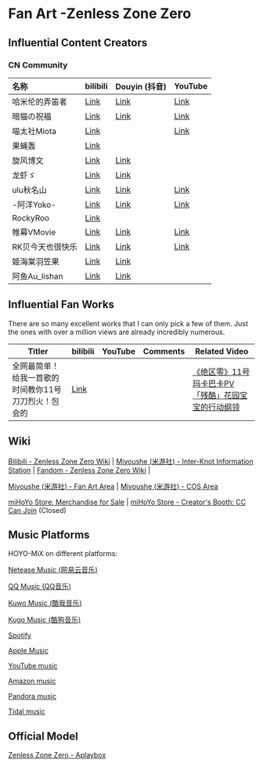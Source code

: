 #  Fan Art -Zenless Zone Zero



## Influential Content Creators

### CN Community

| 名称            | bilibili                                          | Douyin (抖音)                               | YouTube                                  |
| :-------------- | :------------------------------------------------ | :------------------------------------------ | :--------------------------------------------- |
| 哈米伦的弄笛者  | [Link](https://space.bilibili.com/11742550)  | [Link](https://v.douyin.com/i2AHq9py/) | [Link](https://www.youtube.com/@hamelin_) |
| 暗猫の祝福     | [Link](https://space.bilibili.com/888465)           | [Link](https://v.douyin.com/i2APf567/) | [Link](https://www.youtube.com/@MiotaWorks)        |
| 喵太社Miota    | [Link](https://space.bilibili.com/2632731)          |                                             | [Link](https://www.youtube.com/@MiotaWorks)        |
| 果蝇轰         | [Link](https://space.bilibili.com/8469526)          |                                             |                                                         |
|旋风博文 | [Link](https://space.bilibili.com/11912132) | [Link](https://v.douyin.com/iMhmacSP/) ||
|龙虾ゞ | [Link](https://space.bilibili.com/298254767/video) | [Link](https://www.douyin.com/user/MS4wLjABAAAAGVpj7wLsvipIRyuI7BQMZclsARJ83Fd0Q9bpufvR_cA) ||
|ulu秋名山 | [Link](https://space.bilibili.com/351170066/video) | [Link](https://www.douyin.com/user/MS4wLjABAAAADd1gBnapeZmyC_5yilICFu91dPmohrygkTaOpJfgdE4hX_uUo6vetFeve3RagZeS) |[Link](https://www.youtube.com/@UluQiuMingShan/videos)|
|-阿洋Yoko- | [Link](https://space.bilibili.com/282960675/video) | [Link](https://www.douyin.com/user/MS4wLjABAAAADwob-OX-sNnRMPcpIg8uehVouJ7waxmK-KCxQtyu289MNWMdNxsM82bfQEiTSQOQ) |[Link](https://www.youtube.com/@-yoko-8658/videos)|
|RockyRoo | [Link](https://space.bilibili.com/39012132/video) |  ||
|帷幕VMovie | [Link](https://space.bilibili.com/2169841/video) | [Link](https://www.douyin.com/user/MS4wLjABAAAAOC-pZapAUjBUyZpnKO8-8R-1A0ZM_-kABgpa2Aju2-V_IJlptqyqzYgmVVrVKuMj) |[Link](https://www.youtube.com/@VMovie-CN/videos)|
|RK贝今天也很快乐 | [Link](https://space.bilibili.com/37654020/video) | [Link](https://www.douyin.com/user/MS4wLjABAAAAd6y8p2yHUNWdxA8WuI3m5VfG4Fhn9k88Msn8M5CX71StMJZzSOhNEZ-yKaXTrIhp) |[Link](https://www.youtube.com/@RKBei/videos)|
|姬海棠羽笠果 | [Link](https://space.bilibili.com/1529788/video) | [Link](https://www.douyin.com/user/MS4wLjABAAAAXQeX6KjihKiMoGmwFi5x_Yj6nf7RJIk4VbPD9sXBqLM6AFP7v3Md5IeaMmKtWuGB) ||
|阿鱼Au_lishan | [Link](https://space.bilibili.com/44627045/video) | [Link](https://www.douyin.com/user/MS4wLjABAAAAV29OB2hZHwT2FcbbwJQorLC8Ppl77_T6PMNbCgZwpptRfz5vOHLNB-A5yy5yeZjj) ||

## Influential Fan Works

There are so many excellent works that I can only pick a few of them. Just the ones with over a million views are already incredibly numerous.

| Titler                                               | bilibili                                             | YouTube | Comments | Related Video                                                |
| ---------------------------------------------------- | ---------------------------------------------------- | ------- | -------- | ------------------------------------------------------------ |
| 全网最简单！给我一首歌的时间教你11号刀刀烈火！包会的 | [Link](https://www.bilibili.com/video/BV1h6hxe8E7a/) |         |          | [《绝区零》11号玛卡巴卡PV 「残酷」花园宝宝的行动纲领](https://www.bilibili.com/video/BV1Af421q78D/) |


## Wiki

[Bilibili - Zenless Zone Zero Wiki](https://wiki.biligame.com/zzz/)  | [Miyoushe (米游社) - Inter-Knot Information Station](https://baike.mihoyo.com/zzz/wiki/) | [Fandom - Zenless Zone Zero Wiki](https://zenless-zone-zero.fandom.com/wiki/Zenless_Zone_Zero_Wiki) |

[Miyoushe (米游社) - Fan Art Area](https://www.miyoushe.com/zzz/home/59) | [Miyoushe (米游社) - COS Area](https://www.miyoushe.com/zzz/home/65)

[miHoYo Store: Merchandise for Sale](https://www.mihoyogift.com/) | [miHoYo Store - Creator's Booth: CC Can Join](https://www.mihoyogift.com/kol) (Closed)



## Music Platforms

HOYO-MiX on different platforms:

[Netease Music (网易云音乐)](https://music.163.com/#/artist/album?id=12487174)

[QQ Music (QQ音乐)](https://y.qq.com/n/ryqq/singer/001uz8tl04tdL8)

[Kuwo Music (酷我音乐)](https://www.kuwo.cn/singer_detail/960299)

[Kugo Music (酷狗音乐)](https://www.kugou.com/singer/info/O34QK0ECB21E3/)

[Spotify](https://open.spotify.com/artist/2YvlK6lKiKVjXxsjvNbnqg)

[Apple Music](https://music.apple.com/cn/artist/hoyo-mix/1447413190)

[YouTube music](https://music.youtube.com/channel/UCJ4yjqc1XuGgiE35NsSSkYA?si=pRHYRDe5eRP2_Dkj)

[Amazon music](https://music.amazon.in/artists/B07LH5B3G1/hoyo-mix)

[Pandora music](https://www.pandora.com/artist/hoyo-mix/ARcf5Jdntjzl24m)

[Tidal music](https://tidal.com/browse/artist/10758139)


## Official Model

[Zenless Zone Zero - Aplaybox](https://www.aplaybox.com/u/352588796/model)


